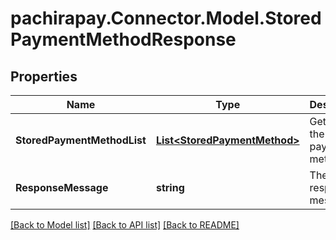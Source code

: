 
# pachirapay.Connector.Model.StoredPaymentMethodResponse

## Properties

Name | Type | Description | Notes
------------ | ------------- | ------------- | -------------
**StoredPaymentMethodList** | [**List&lt;StoredPaymentMethod&gt;**](StoredPaymentMethod.md) | Gets or sets the stored payment method list. | [optional] 
**ResponseMessage** | **string** | The global response message | [optional] 

[[Back to Model list]](../README.md#documentation-for-models)
[[Back to API list]](../README.md#documentation-for-api-endpoints)
[[Back to README]](../README.md)

